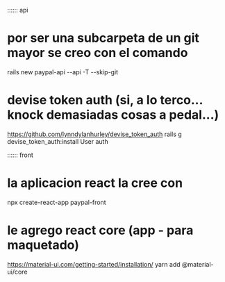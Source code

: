 
:::::: api
# por ser una subcarpeta de un git mayor se creo con el comando
rails new paypal-api --api -T --skip-git

# devise token auth (si, a lo terco... knock demasiadas cosas a pedal...)
https://github.com/lynndylanhurley/devise_token_auth
rails g devise_token_auth:install User auth

:::::: front
# la aplicacion react la cree con 
 npx create-react-app paypal-front

# le agrego react core (app - para maquetado)
https://material-ui.com/getting-started/installation/
 yarn add @material-ui/core
